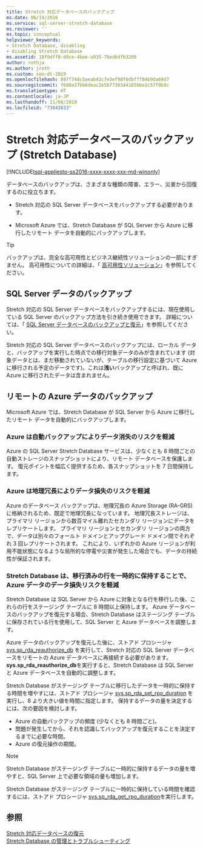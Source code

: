 ```yaml
---
title: Stretch 対応データベースのバックアップ
ms.date: 06/14/2016
ms.service: sql-server-stretch-database
ms.reviewer: ''
ms.topic: conceptual
helpviewer_keywords:
- Stretch Database, disabling
- disabling Stretch Database
ms.assetid: 18f0dff0-d8ce-4bee-a935-76ed6dfb3208
author: rothja
ms.author: jroth
ms.custom: seo-dt-2019
ms.openlocfilehash: 897f748c5aeab43c7e3ef98f6dbfff84b9da69d7
ms.sourcegitcommit: f688a37bb6deac2e5b7730344165bbe2c57f9b9c
ms.translationtype: HT
ms.contentlocale: ja-JP
ms.lasthandoff: 11/08/2019
ms.locfileid: "73843833"
---
```

# <a name="backup-stretch-enabled-databases-stretch-database"></a>Stretch 対応データベースのバックアップ (Stretch Database)
[!INCLUDE[tsql-appliesto-ss2016-xxxx-xxxx-xxx-md-winonly](../../includes/tsql-appliesto-ss2016-xxxx-xxxx-xxx-md-winonly.md)]


 データベースのバックアップは、さまざまな種類の障害、エラー、災害から回復するのに役立ちます。  
  
 -   Stretch 対応の SQL Server データベースをバックアップする必要があります。  
      
 -   Microsoft Azure では、Stretch Database が SQL Server から Azure に移行したリモート データを自動的にバックアップします。  

> [!TIP]
> バックアップは、完全な高可用性とビジネス継続性ソリューションの一部にすぎません。 高可用性についての詳細は、「 [高可用性ソリューション](../../database-engine/sql-server-business-continuity-dr.md)」を参照してください。
   
## <a name="back-up-your-sql-server-data"></a>SQL Server データのバックアップ  
  
Stretch 対応の SQL Server データベースをバックアップするには、現在使用している SQL Server のバックアップ方法を引き続き使用できます。 詳細については、「 [SQL Server データベースのバックアップと復元](../../relational-databases/backup-restore/back-up-and-restore-of-sql-server-databases.md)」を参照してください。
  
 Stretch 対応の SQL Server データベースのバックアップには、ローカル データと、バックアップを実行した時点での移行対象データのみが含まれています (対象データとは、まだ移動されていないが、テーブルの移行設定に基づいて Azure に移行される予定のデータです)。これは**浅い**バックアップと呼ばれ、既に Azure に移行されたデータは含まれません。  
  
## <a name="back-up-your-remote-azure-data"></a>リモートの Azure データのバックアップ   
  
Microsoft Azure では、Stretch Database が SQL Server から Azure に移行したリモート データを自動的にバックアップします。    
### <a name="azure-reduces-the-risk-of-data-loss-with-automatic-backup"></a>Azure は自動バックアップによりデータ消失のリスクを軽減  
Azure の SQL Server Stretch Database サービスは、少なくとも 8 時間ごとの自動ストレージのスナップショットにより、リモート データベースを保護します。 復元ポイントを幅広く提供するため、各スナップショットを 7 日間保持します。  
  
### <a name="azure-reduces-the-risk-of-data-loss-with-geo-redundancy"></a>Azure は地理冗長によりデータ損失のリスクを軽減  
Azure のデータベース バックアップは、地理冗長の Azure Storage (RA-GRS) に格納されるため、既定で地理冗長になっています。 地理冗長ストレージは、プライマリ リージョンから数百マイル離れたセカンダリ リージョンにデータをレプリケートします。 プライマリ リージョンとセカンダリ リージョンの両方で、データは別々のフォールト ドメインとアップグレード ドメイン間でそれぞれ 3 回レプリケートされます。 これにより、いずれかの Azure リージョンが利用不能状態になるような局所的な停電や災害が発生した場合でも、データの持続性が保証されます。

### <a name="stretchRPO"></a>Stretch Database は、移行済みの行を一時的に保持することで、Azure データのデータ損失リスクを軽減
Stretch Database は SQL Server から Azure に対象となる行を移行した後、これらの行をステージング テーブルに 8 時間以上保持します。 Azure データベースのバックアップを復元する場合、Stretch Database はステージング テーブルに保存されている行を使用して、SQL Server と Azure データベースを調整します。

Azure データのバックアップを復元した後に、ストアド プロシージャ [sys.sp_rda_reauthorize_db](../../relational-databases/system-stored-procedures/sys-sp-rda-reauthorize-db-transact-sql.md) を実行して、Stretch 対応の SQL Server データベースをリモートの Azure データベースに再接続する必要があります。 **sys.sp_rda_reauthorize_db**を実行すると、Stretch Database は SQL Server と Azure データベースを自動的に調整します。

Stretch Database がステージング テーブルに移行したデータを一時的に保持する時間を増やすには、ストアド プロシージャ [sys.sp_rda_set_rpo_duration](../../relational-databases/system-stored-procedures/sys-sp-rda-set-rpo-duration-transact-sql.md) を実行し、8 より大きい値を時間に指定します。 保持するデータの量を決定するには、次の要因を検討します。
-   Azure の自動バックアップの頻度 (少なくとも 8 時間ごと)。
-   問題が発生してから、それを認識してバックアップを復元することを決定するまでに必要な時間。
-   Azure の復元操作の期間。

> [!NOTE]
> Stretch Database がステージング テーブルに一時的に保持するデータの量を増やすと、SQL Server 上で必要な領域の量も増加します。

Stretch Database がステージング テーブルに一時的に保持している時間を確認するには、ストアド プロシージャ [sys.sp_rda_get_rpo_duration](../../relational-databases/system-stored-procedures/sys-sp-rda-get-rpo-duration-transact-sql.md)を実行します。

## <a name="see-also"></a>参照  
[Stretch 対応データベースの復元](../../sql-server/stretch-database/restore-stretch-enabled-databases-stretch-database.md)  
 [Stretch Database の管理とトラブルシューティング](../../sql-server/stretch-database/manage-and-troubleshoot-stretch-database.md)   
   
  
  
